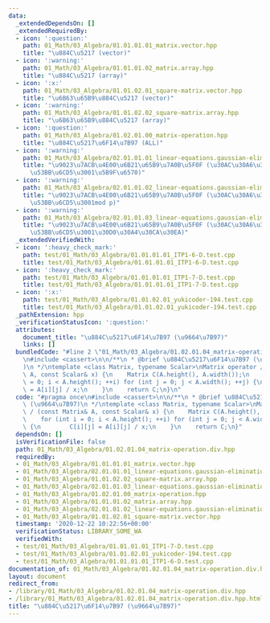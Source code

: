 ```yaml
---
data:
  _extendedDependsOn: []
  _extendedRequiredBy:
  - icon: ':question:'
    path: 01_Math/03_Algebra/01.01.01.01_matrix.vector.hpp
    title: "\u884C\u5217 (vector)"
  - icon: ':warning:'
    path: 01_Math/03_Algebra/01.01.01.02_matrix.array.hpp
    title: "\u884C\u5217 (array)"
  - icon: ':x:'
    path: 01_Math/03_Algebra/01.01.02.01_square-matrix.vector.hpp
    title: "\u6B63\u65B9\u884C\u5217 (vector)"
  - icon: ':warning:'
    path: 01_Math/03_Algebra/01.01.02.02_square-matrix.array.hpp
    title: "\u6B63\u65B9\u884C\u5217 (array)"
  - icon: ':question:'
    path: 01_Math/03_Algebra/01.02.01.00_matrix-operation.hpp
    title: "\u884C\u5217\u6F14\u7B97 (ALL)"
  - icon: ':warning:'
    path: 01_Math/03_Algebra/02.01.01.01_linear-equations.gaussian-elimination.floating-point.hpp
    title: "\u9023\u7ACB\u4E00\u6B21\u65B9\u7A0B\u5F0F (\u30AC\u30A6\u30B9\u306E\u6D88\
      \u53BB\u6CD5\u3001\u5B9F\u6570)"
  - icon: ':warning:'
    path: 01_Math/03_Algebra/02.01.01.02_linear-equations.gaussian-elimination.modp.hpp
    title: "\u9023\u7ACB\u4E00\u6B21\u65B9\u7A0B\u5F0F (\u30AC\u30A6\u30B9\u306E\u6D88\
      \u53BB\u6CD5\u3001mod p)"
  - icon: ':warning:'
    path: 01_Math/03_Algebra/02.01.01.03_linear-equations.gaussian-elimination.binary.hpp
    title: "\u9023\u7ACB\u4E00\u6B21\u65B9\u7A0B\u5F0F (\u30AC\u30A6\u30B9\u306E\u6D88\
      \u53BB\u6CD5\u3001\u30D0\u30A4\u30CA\u30EA)"
  _extendedVerifiedWith:
  - icon: ':heavy_check_mark:'
    path: test/01_Math/03_Algebra/01.01.01.01_ITP1-6-D.test.cpp
    title: test/01_Math/03_Algebra/01.01.01.01_ITP1-6-D.test.cpp
  - icon: ':heavy_check_mark:'
    path: test/01_Math/03_Algebra/01.01.01.01_ITP1-7-D.test.cpp
    title: test/01_Math/03_Algebra/01.01.01.01_ITP1-7-D.test.cpp
  - icon: ':x:'
    path: test/01_Math/03_Algebra/01.01.02.01_yukicoder-194.test.cpp
    title: test/01_Math/03_Algebra/01.01.02.01_yukicoder-194.test.cpp
  _pathExtension: hpp
  _verificationStatusIcon: ':question:'
  attributes:
    document_title: "\u884C\u5217\u6F14\u7B97 (\u9664\u7B97)"
    links: []
  bundledCode: "#line 2 \"01_Math/03_Algebra/01.02.01.04_matrix-operation.div.hpp\"\
    \n#include <cassert>\n\n/**\n * @brief \u884C\u5217\u6F14\u7B97 (\u9664\u7B97\
    )\n */\ntemplate <class Matrix, typename Scalar>\nMatrix operator / (const Matrix&\
    \ A, const Scalar& x) {\n    Matrix C(A.height(), A.width());\n    for (int i\
    \ = 0; i < A.height(); ++i) for (int j = 0; j < A.width(); ++j) {\n        C[i][j]\
    \ = A[i][j] / x;\n    }\n    return C;\n}\n"
  code: "#pragma once\n#include <cassert>\n\n/**\n * @brief \u884C\u5217\u6F14\u7B97\
    \ (\u9664\u7B97)\n */\ntemplate <class Matrix, typename Scalar>\nMatrix operator\
    \ / (const Matrix& A, const Scalar& x) {\n    Matrix C(A.height(), A.width());\n\
    \    for (int i = 0; i < A.height(); ++i) for (int j = 0; j < A.width(); ++j)\
    \ {\n        C[i][j] = A[i][j] / x;\n    }\n    return C;\n}"
  dependsOn: []
  isVerificationFile: false
  path: 01_Math/03_Algebra/01.02.01.04_matrix-operation.div.hpp
  requiredBy:
  - 01_Math/03_Algebra/01.01.01.01_matrix.vector.hpp
  - 01_Math/03_Algebra/02.01.01.01_linear-equations.gaussian-elimination.floating-point.hpp
  - 01_Math/03_Algebra/01.01.02.02_square-matrix.array.hpp
  - 01_Math/03_Algebra/02.01.01.03_linear-equations.gaussian-elimination.binary.hpp
  - 01_Math/03_Algebra/01.02.01.00_matrix-operation.hpp
  - 01_Math/03_Algebra/01.01.01.02_matrix.array.hpp
  - 01_Math/03_Algebra/02.01.01.02_linear-equations.gaussian-elimination.modp.hpp
  - 01_Math/03_Algebra/01.01.02.01_square-matrix.vector.hpp
  timestamp: '2020-12-22 10:22:56+00:00'
  verificationStatus: LIBRARY_SOME_WA
  verifiedWith:
  - test/01_Math/03_Algebra/01.01.01.01_ITP1-7-D.test.cpp
  - test/01_Math/03_Algebra/01.01.02.01_yukicoder-194.test.cpp
  - test/01_Math/03_Algebra/01.01.01.01_ITP1-6-D.test.cpp
documentation_of: 01_Math/03_Algebra/01.02.01.04_matrix-operation.div.hpp
layout: document
redirect_from:
- /library/01_Math/03_Algebra/01.02.01.04_matrix-operation.div.hpp
- /library/01_Math/03_Algebra/01.02.01.04_matrix-operation.div.hpp.html
title: "\u884C\u5217\u6F14\u7B97 (\u9664\u7B97)"
---
```

